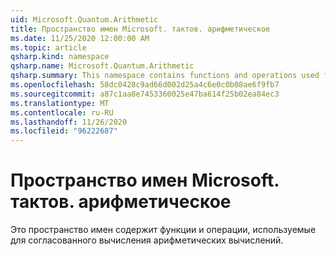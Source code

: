 ```yaml
---
uid: Microsoft.Quantum.Arithmetic
title: Пространство имен Microsoft. тактов. арифметическое
ms.date: 11/25/2020 12:00:00 AM
ms.topic: article
qsharp.kind: namespace
qsharp.name: Microsoft.Quantum.Arithmetic
qsharp.summary: This namespace contains functions and operations used for coherently computing arithmetic.
ms.openlocfilehash: 58dc0428c9ad66d002d25a4c6e0c0b08ae6f9fb7
ms.sourcegitcommit: a87c1aa8e7453360025e47ba614f25b02ea84ec3
ms.translationtype: MT
ms.contentlocale: ru-RU
ms.lasthandoff: 11/26/2020
ms.locfileid: "96222687"
---
```

# <a name="microsoftquantumarithmetic-namespace"></a>Пространство имен Microsoft. тактов. арифметическое

Это пространство имен содержит функции и операции, используемые для согласованного вычисления арифметических вычислений.

